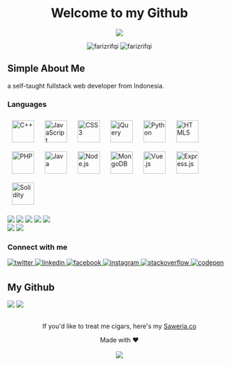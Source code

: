<h1 align="center">Welcome to my Github</h1>

<p align="center">
<img src="https://farizrifqi.github.io/x.gif">
</p>
<p align="center">
  <img src="https://komarev.com/ghpvc/?username=farizrifqi&label=Profile%20views&color=0e75b6&style=flat" alt="farizrifqi" />
  <img src="https://visitor-badge.glitch.me/badge?page_id=farizrifqi.farizrifqi" alt="farizrifqi" />
</p>

## Simple About Me

a self-taught fullstack web developer from Indonesia.

### Languages  
<img style="margin: 10px" src="https://profilinator.rishav.dev/skills-assets/cplusplus-original.svg" alt="C++" height="50" /> <img style="margin: 10px" src="https://profilinator.rishav.dev/skills-assets/javascript-original.svg" alt="JavaScript" height="50" /> <img style="margin: 10px" src="https://profilinator.rishav.dev/skills-assets/css3-original-wordmark.svg" alt="CSS3" height="50" /> <img style="margin: 10px" src="https://profilinator.rishav.dev/skills-assets/jquery.png" alt="jQuery" height="50" /> <img style="margin: 10px" src="https://profilinator.rishav.dev/skills-assets/python-original.svg" alt="Python" height="50" /> <img style="margin: 10px" src="https://profilinator.rishav.dev/skills-assets/html5-original-wordmark.svg" alt="HTML5" height="50" /> <img style="margin: 10px" src="https://profilinator.rishav.dev/skills-assets/php-original.svg" alt="PHP" height="50" /> <img style="margin: 10px" src="https://profilinator.rishav.dev/skills-assets/java-original-wordmark.svg" alt="Java" height="50" /> <img style="margin: 10px" src="https://profilinator.rishav.dev/skills-assets/nodejs-original-wordmark.svg" alt="Node.js" height="50" />  <img style="margin: 10px" src="https://profilinator.rishav.dev/skills-assets/mongodb-original-wordmark.svg" alt="MongoDB" height="50" />  <img style="margin: 10px" src="https://profilinator.rishav.dev/skills-assets/vuejs-original-wordmark.svg" alt="Vue.js" height="50" />  <img style="margin: 10px" src="https://profilinator.rishav.dev/skills-assets/express-original-wordmark.svg" alt="Express.js" height="50" />  <img style="margin: 10px" src="https://solidity.readthedocs.io/en/develop/_images/logo.svg" alt="Solidity" height="50" /> 

<img src="https://img.shields.io/badge/OS-Windows-blue?&logo=Windows"/> <img src="https://img.shields.io/badge/IDE-Atom-green?&logo=Atom"/> <img src="https://img.shields.io/badge/IDE-Microsoft%20Visual%20Studio-blue?&logo=visual-studio-code"/> <img src="https://img.shields.io/badge/IDE-Repl.it-darkgray?&logo=repl.it"/> <img src="https://img.shields.io/badge/IDE-REMIX-midnightblue?&logo=Ethereum&color=1a1a1a"/>
<br/>
<img src="https://img.shields.io/badge/Host-Github-darkgray?&logo=github"/> <img src="https://img.shields.io/badge/Host-Heroku-purple?&logo=heroku"/>

### Connect with me
<p align="left">
<a href="https://twitter.com/makhluksuperior" target="_blank">
<img src=https://img.shields.io/badge/twitter-%2300acee.svg?&style=for-the-badge&logo=twitter&logoColor=white alt=twitter style="margin-bottom: 5px;" />
</a>
<a href="https://linkedin.com/in/fariz-rifqi-73338a187" target="_blank">
<img src=https://img.shields.io/badge/linkedin-%231E77B5.svg?&style=for-the-badge&logo=linkedin&logoColor=white alt=linkedin style="margin-bottom: 5px;" />
</a>
<a href="https://www.facebook.com/farizrifqi26" target="_blank">
<img src=https://img.shields.io/badge/facebook-%232E87FB.svg?&style=for-the-badge&logo=facebook&logoColor=white alt=facebook style="margin-bottom: 5px;" />
</a>
<a href="https://instagram.com/frz.ra" target="_blank">
<img src=https://img.shields.io/badge/instagram-%23000000.svg?&style=for-the-badge&logo=instagram&logoColor=white alt=instagram style="margin-bottom: 5px;" />
</a>
<a href="https://stackoverflow.com/users/13524659" target="_blank">
<img src=https://img.shields.io/badge/stackoverflow-%23F28032.svg?&style=for-the-badge&logo=stackoverflow&logoColor=white alt=stackoverflow style="margin-bottom: 5px;" />
</a>
<a href="https://codepen.com/farizrifqi" target="_blank">
<img src=https://img.shields.io/badge/codepen-%23131417.svg?&style=for-the-badge&logo=codepen&logoColor=white alt=codepen style="margin-bottom: 5px;" />
</a>  
</p>

## My Github

<img src="https://github-readme-stats.vercel.app/api?username=farizrifqi&show_icons=true&theme=dracula&hide=contribs&count_private=true&disable_animations=false&hide_border=true&line_height=24"/> <img src="https://github-readme-stats.vercel.app/api/top-langs/?username=farizrifqi&hide_border=true&layout=compact&theme=dracula&card_width=374"/>

<h2 align="center"></h2>
<p align="center">
  If you'd like to treat me cigars, here's my <a href="https://saweria.co/zeranel" target="_blank">Saweria.co</a>
</p>
<p align="center">
  Made with ♥
  <br/><br/>
  <img src="https://forthebadge.com/images/badges/works-on-my-machine.svg"/>
</p>
